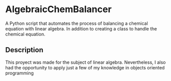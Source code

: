 # AlgebraicChemBalancer
A Python script that automates the process of balancing a chemical equation with linear algebra. In addition to creating a class to handle the chemical equation.

## Description
This proyect was made for the subject of linear algebra. Nevertheless, I also had the opportunity to apply just a few of my knowledge in objects oriented programming